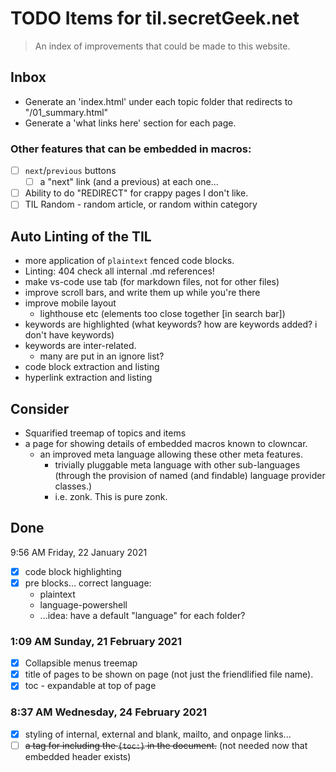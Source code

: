 ﻿# TODO Items for til.secretGeek.net

> An index of improvements that could be made to this website.

## Inbox

- Generate an 'index.html' under each topic folder that redirects to "/01_summary.html"
- Generate a 'what links here' section for each page.

### Other features that can be embedded in macros:

- [ ] `next`/`previous` buttons
	- [ ] a "next" link (and a previous) at each one...
- [ ] Ability to do "REDIRECT" for crappy pages I don't like.
- [ ] TIL Random - random article, or random within category

## Auto Linting of the TIL

- more application of `plaintext` fenced code blocks.
- Linting: 404 check all internal .md references!
- make vs-code use tab (for markdown files, not for other files)
- improve scroll bars, and write them up while you're there
- improve mobile layout 
	- lighthouse etc (elements too close together [in search bar])
- keywords are highlighted (what keywords? how are keywords added? i don't have keywords)
- keywords are inter-related.
	- many are put in an ignore list?
- code block extraction and listing
- hyperlink extraction and listing

## Consider

- Squarified treemap of topics and items
- a page for showing details of embedded macros known to clowncar.
	- an improved meta language allowing these other meta features.
		- trivially pluggable meta language with other sub-languages (through the provision of named (and findable) language provider classes.) 
		- i.e. zonk. This is pure zonk.

## Done

9:56 AM Friday, 22 January 2021

- [x] code block highlighting
- [x] pre blocks... correct language:
	- plaintext
	- language-powershell
	- ...idea: have a default "language" for each folder?

### 1:09 AM Sunday, 21 February 2021

- [x] Collapsible menus treemap
- [x] title of pages to be shown on page (not just the friendlified file name).
- [x] toc - expandable at top of page

### 8:37 AM Wednesday, 24 February 2021

- [x] styling of internal, external and blank, mailto, and onpage links...
- [ ] ~~a tag for including the `{toc:}` in the document.~~ (not needed now that embedded header exists)
